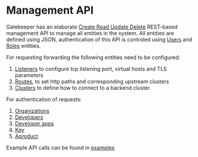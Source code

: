 # Management API

Gatekeeper has an elaborate [Create Read Update Delete](https://en.wikipedia.org/wiki/Create,_read,_update_and_delete) REST-based management API to manage all entities in the system. All entities are defined using JSON, authentication of this API is controled using [Users](user.md) and [Roles](role.md) entities.

For requesting forwarding the following entities need to be configured:

1. [Listeners](listener.md) to configure tcp listening port, virtual hosts and TLS parameters
2. [Routes](route.md), to set http paths and corresponding upstream clusters
3. [Clusters](cluster.md) to define how to connect to a backend cluster

For authentication of requests:

1. [Organizations](organization.md)
2. [Developers](developer.md)
3. [Developer apps](developerapp.md)
4. [Key](key.md)
5. [Aproduct](apiproduct.md)

Example API calls can be found in [examples](examples)
